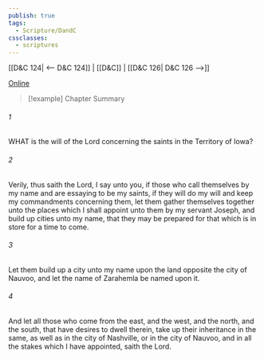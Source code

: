 ```yaml
---
publish: true
tags:
  - Scripture/DandC
cssclasses:
  - scriptures
---
```

[[D&C 124| <-- D&C 124]] | [[D&C]] | [[D&C 126| D&C 126 -->]]

[Online](https://churchofjesuschrist.org/study/scriptures/dc-testament/dc/125?lang=eng)

>[!example] Chapter Summary
>
###### 1
WHAT is the will of the Lord concerning the saints in the Territory of Iowa?
###### 2
Verily, thus saith the Lord, I say unto you, if those who call themselves by my name and are essaying to be my saints, if they will do my will and keep my commandments concerning them, let them gather themselves together unto the places which I shall appoint unto them by my servant Joseph, and build up cities unto my name, that they may be prepared for that which is in store for a time to come.
###### 3
Let them build up a city unto my name upon the land opposite the city of Nauvoo, and let the name of Zarahemla be named upon it.
###### 4
And let all those who come from the east, and the west, and the north, and the south, that have desires to dwell therein, take up their inheritance in the same, as well as in the city of Nashville, or in the city of Nauvoo, and in all the stakes which I have appointed, saith the Lord.




